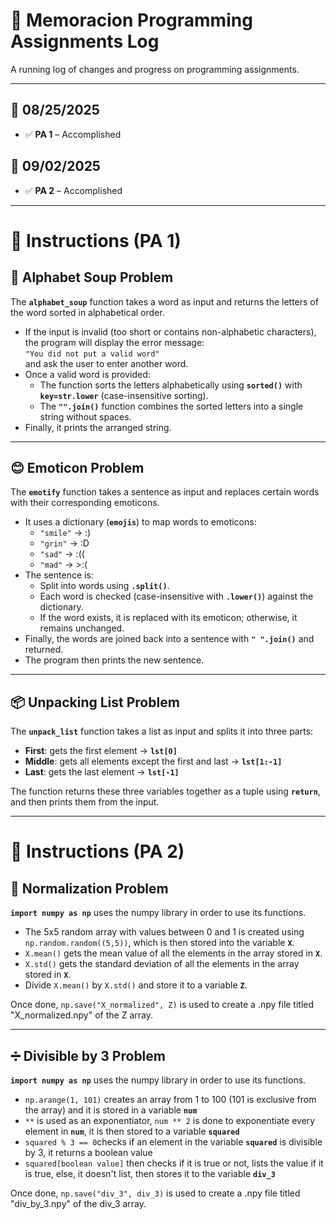 # 📘 Memoracion Programming Assignments Log

A running log of changes and progress on programming assignments.

---

## 📅 08/25/2025
- ✅ **PA 1** – Accomplished

## 📅 09/02/2025
- ✅ **PA 2** – Accomplished
---

# 📝 Instructions (PA 1)

## 📌 Alphabet Soup Problem
The **`alphabet_soup`** function takes a word as input and returns the letters of the word sorted in alphabetical order.

- If the input is invalid (too short or contains non-alphabetic characters), the program will display the error message:  
  `"You did not put a valid word"`  
  and ask the user to enter another word.
- Once a valid word is provided:
  - The function sorts the letters alphabetically using **`sorted()`** with **`key=str.lower`** (case-insensitive sorting).
  - The **`"".join()`** function combines the sorted letters into a single string without spaces.
- Finally, it prints the arranged string.

---

## 😊 Emoticon Problem
The **`emotify`** function takes a sentence as input and replaces certain words with their corresponding emoticons.

- It uses a dictionary (**`emojis`**) to map words to emoticons:
  - `"smile"` → :)
  - `"grin"` → :D
  - `"sad"` → :((
  - `"mad"` → >:(
- The sentence is:
  - Split into words using **`.split()`**.
  - Each word is checked (case-insensitive with **`.lower()`**) against the dictionary.
  - If the word exists, it is replaced with its emoticon; otherwise, it remains unchanged.
- Finally, the words are joined back into a sentence with **`" ".join()`** and returned.
- The program then prints the new sentence.

---

## 📦 Unpacking List Problem
The **`unpack_list`** function takes a list as input and splits it into three parts:

- **First**: gets the first element → **`lst[0]`**
- **Middle**: gets all elements except the first and last → **`lst[1:-1]`**
- **Last**: gets the last element → **`lst[-1]`**

The function returns these three variables together as a tuple using **`return`**, and then prints them from the input.


---

# 📝 Instructions (PA 2)

## 🧮 Normalization Problem
**`import numpy as np`** uses the numpy library in order to use its functions.

- The 5x5 random array with values between 0 and 1 is created using `np.random.random((5,5))`, which is then stored into the variable **`X`**.
- `X.mean()` gets the mean value of all the elements in the array stored in **`X`**.
- `X.std()` gets the standard deviation of all the elements in the array stored in **`X`**.
- Divide `X.mean()` by `X.std()` and store it to a variable **`Z`**.

Once done, `np.save("X_normalized", Z)` is used to create a .npy file titled "X_normalized.npy" of the Z array.

---

## ➗ Divisible by 3 Problem
**`import numpy as np`** uses the numpy library in order to use its functions.

- `np.arange(1, 101)` creates an array from 1 to 100 (101 is exclusive from the array) and it is stored in a variable **`num`**
- `**` is used as an exponentiator, `num ** 2` is done to exponentiate every element in **`num`**, it is then stored to a variable **`squared`**
- `squared % 3 == 0`checks if an element in the variable **`squared`** is divisible by 3, it returns a boolean value
- `squared[boolean value]` then checks if it is true or not, lists the value if it is true, else, it doesn't list, then stores it to the variable **`div_3`**

Once done, `np.save("div_3", div_3)` is used to create a .npy file titled "div_by_3.npy" of the div_3 array.


